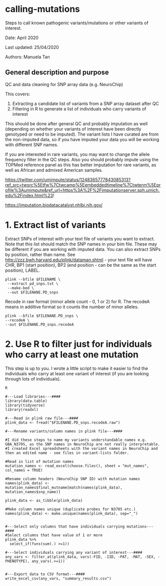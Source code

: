 # calling-mutations
Steps to call known pathogenic variants/mutations or other variants of interest.

Date: April 2020

Last updated: 25/04/2020

Authors: Manuela Tan

## General description and purpose

QC and data cleaning for SNP array data (e.g. NeuroChip)

This covers:
1. Extracting a candidate list of variants from a SNP array dataset after QC
2. Filtering in R to generate a list of individuals who carry variants of interest

This should be done after general QC and probably imputation as well (depending on whether your variants of interest have been directly genotyped or need to be imputed). The variant lists I have curated are from the non-imputed data, so if you have imputed your data you will be working with different SNP names.

If you are interested in rare variants, you may want to change the allele frequency filter in the QC steps. Also you should probably impute using the TOPMed reference panel as this has better imputation for rare variants, as well as African and admixed American samples.

https://twitter.com/umimpute/status/1248365777843085313?ref_src=twsrc%5Etfw%7Ctwcamp%5Eembeddedtimeline%7Ctwterm%5Eprofile%3Aumimpute&ref_url=https%3A%2F%2Fimputationserver.sph.umich.edu%2Findex.html%23!

https://imputation.biodatacatalyst.nhlbi.nih.gov/


# 1. Extract list of variants

Extract SNPs of interest with your text file of variants you want to extract. Note that this list should match the SNP names in your bim file. These may be different if you are working with imputed data. You can also extract SNPs by position, rather than name. See http://zzz.bwh.harvard.edu/plink/dataman.shtml - your text file will have CHR,  BP1 (start position), BP2 (end position - can be the same as the start position), LABEL.
```
plink --bfile $FILENAME \
 --extract pd_snps.txt \
 --make-bed \
 --out $FILENANE.PD_snps
```

Recode in raw format (minor allele count - 0, 1 or 2) for R. The recodeA means in additive format so it counts the number of minor alleles.
```
plink --bfile $FILENANE.PD_snps \
--recodeA \
--out $FILENANE.PD_snps.recodeA
```

# 2. Use R to filter just for individuals who carry at least one mutation

This step is up to you. I wrote a little script to make it easier to find the individuals who carry at least one variant of interest (if you are looking through lots of individuals).

```
R

#---Load libraries---####
library(data.table)
library(tidyverse)
library(readxl)

#---Read in plink raw file---####
plink_data <- fread("$FILENANE.PD_snps.recodeA.raw")

#---Rename variants/column names in plink file---####

#I did these steps to name my variants understandable names e.g. GBA_N370S, as the SNP names in NeuroChip are not really interpretable.
#I created Excel spreadsheets with the variant names in NeuroChip and then an edited name - see files in variant-lists folder.

#Read in list of mutation names
mutation_names <- read_excel(choose.files(), sheet = "mut_names", col_names = TRUE)

#Rename column headers (NeuroChip SNP ID) with mutation names
names(plink_data) <- mutation_names$final_mutname[match(names(plink_data), mutation_names$snp_name)]

plink_data <- as_tibble(plink_data)

#Make column names unique (duplicate probes for N370S etc.)
names(plink_data) <- make.unique(names(plink_data), sep="_")


#---Select only columns that have individuals carrying mutations---####
#Select columns that have value of 1 or more
plink_data %>% 
  select_if(funs(sum(.) >=1))

#---Select individuals carrying any variant of interest---####
any_vars <- filter_at(plink_data, vars(-FID, -IID, -PAT, -MAT, -SEX, -PHENOTYPE), any_vars(.>=1))


#---Export data to CSV format---####
write_excel_csv(any_vars, "summary_results.csv")
```
